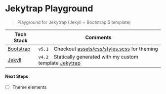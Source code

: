 # Jekytrap Playground

> Playground for Jekytrap (Jekyll + Bootstrap 5 template)

| Tech Stack                             | Comments                                                                                                              |
|----------------------------------------|-----------------------------------------------------------------------------------------------------------------------|
| [Bootstrap](https://getbootstrap.com/) | `v5.1` &nbsp;&nbsp; Checkout [assets/css/styles.scss](assets/css/styles.scss) for theming                             |
| [Jekyll](https://jekyllrb.com/)        | `v4.2` &nbsp;&nbsp; Statically generated with my custom template [Jekytrap](https://github.com/jingtianfeng/jekytrap) |

#### Next Steps

- [ ] Theme elements
